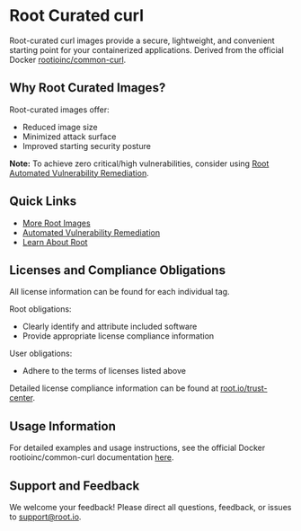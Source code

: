# Root Curated curl

Root-curated curl images provide a secure, lightweight, and convenient starting point for your containerized applications. Derived from the official Docker [rootioinc/common-curl](https://hub.docker.com/r/rootioinc/common-curl).

## Why Root Curated Images?
Root-curated images offer:
- Reduced image size
- Minimized attack surface
- Improved starting security posture

**Note:** To achieve zero critical/high vulnerabilities, consider using [Root Automated Vulnerability Remediation](https://app.root.io).

## Quick Links
- [More Root Images](https://images.root.io)
- [Automated Vulnerability Remediation](https://app.root.io)
- [Learn About Root](https://www.root.io)

## Licenses and Compliance Obligations
All license information can be found for each individual tag.

Root obligations:
- Clearly identify and attribute included software
- Provide appropriate license compliance information

User obligations:
- Adhere to the terms of licenses listed above

Detailed license compliance information can be found at [root.io/trust-center](https://root.io/trust-center).

## Usage Information
For detailed examples and usage instructions, see the official Docker rootioinc/common-curl documentation [here](https://hub.docker.com/r/rootioinc/common-curl).

## Support and Feedback
We welcome your feedback! Please direct all questions, feedback, or issues to [support@root.io](mailto:support@root.io).